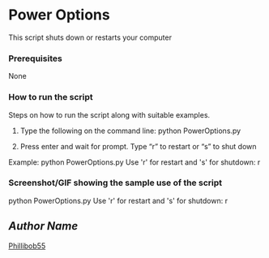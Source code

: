 # Power Options

<!--Remove the below lines and add yours -->

This script shuts down or restarts your computer

### Prerequisites

<!--Remove the below lines and add yours -->

None

### How to run the script

<!--Remove the below lines and add yours -->

Steps on how to run the script along with suitable examples.

1. Type the following on the command line:
   python PowerOptions.py

2. Press enter and wait for prompt. Type “r” to restart or “s” to shut down

Example:
python PowerOptions.py
Use 'r' for restart and 's' for shutdown: r

### Screenshot/GIF showing the sample use of the script

<!--Remove the below lines and add yours -->

python PowerOptions.py
Use 'r' for restart and 's' for shutdown: r

## _Author Name_

<!--Remove the below lines and add yours -->

[Phillibob55](https://github.com/Phillibob55)
